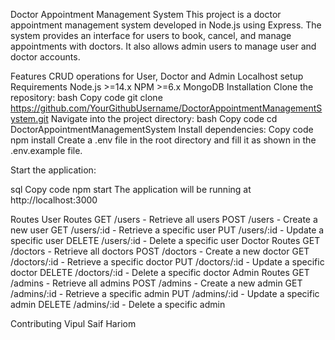 Doctor Appointment Management System
This project is a doctor appointment management system developed in Node.js using Express. The system provides an interface for users to book, cancel, and manage appointments with doctors. It also allows admin users to manage user and doctor accounts.

Features
CRUD operations for User, Doctor and Admin
Localhost setup
Requirements
Node.js >=14.x
NPM >=6.x
MongoDB
Installation
Clone the repository:
bash
Copy code
git clone https://github.com/YourGithubUsername/DoctorAppointmentManagementSystem.git
Navigate into the project directory:
bash
Copy code
cd DoctorAppointmentManagementSystem
Install dependencies:
Copy code
npm install
Create a .env file in the root directory and fill it as shown in the .env.example file.

Start the application:

sql
Copy code
npm start
The application will be running at http://localhost:3000

Routes
User Routes
GET /users - Retrieve all users
POST /users - Create a new user
GET /users/:id - Retrieve a specific user
PUT /users/:id - Update a specific user
DELETE /users/:id - Delete a specific user
Doctor Routes
GET /doctors - Retrieve all doctors
POST /doctors - Create a new doctor
GET /doctors/:id - Retrieve a specific doctor
PUT /doctors/:id - Update a specific doctor
DELETE /doctors/:id - Delete a specific doctor
Admin Routes
GET /admins - Retrieve all admins
POST /admins - Create a new admin
GET /admins/:id - Retrieve a specific admin
PUT /admins/:id - Update a specific admin
DELETE /admins/:id - Delete a specific admin

Contributing
Vipul
Saif 
Hariom
